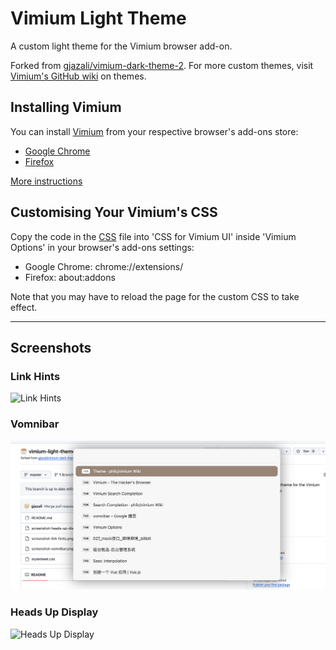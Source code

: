 # Vimium Light Theme

A custom light theme for the Vimium browser add-on.

Forked from [gjazali/vimium-dark-theme-2](https://github.com/gjazali/vimium-dark-theme-2). For more custom themes, visit [Vimium's GitHub wiki](https://github.com/philc/vimium/wiki/Theme) on themes.

## Installing Vimium

You can install [Vimium](https://github.com/philc/vimium) from your respective browser's add-ons store:

- [Google Chrome](https://chrome.google.com/webstore/detail/vimium/dbepggeogbaibhgnhhndojpepiihcmeb?hl=en)
- [Firefox](https://addons.mozilla.org/en-GB/firefox/addon/vimium-ff/)

[More instructions](https://github.com/philc/vimium)

## Customising Your Vimium's CSS

Copy the code in the [CSS](https://github.com/jaronloo/vimium-light-theme/blob/master/stylesheet.css) file into 'CSS for Vimium UI' inside 'Vimium Options' in your browser's add-ons settings:

- Google Chrome: chrome://extensions/
- Firefox: about:addons

Note that you may have to reload the page for the custom CSS to take effect.

---

## Screenshots

### Link Hints

![Link Hints](https://raw.githubusercontent.com/gajzl/vimium-dark-theme-2/master/screenshot-link-hints.png)

### Vomnibar

![Vomnibar](https://github.com/jaronloo/vimium-light-theme/blob/master/screenshot-vomnibar.png)

### Heads Up Display

![Heads Up Display](https://raw.githubusercontent.com/gajzl/vimium-dark-theme-2/master/screenshot-heads-up-display.png)
